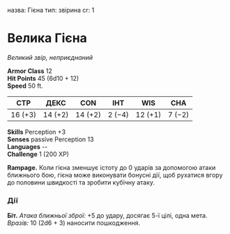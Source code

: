 назва: Гієна тип: звірина cr: 1

# Велика Гієна
_Великий звір, неприєднаний_

**Armor Class** 12    
**Hit Points** 45 (6d10 + 12)    
**Speed** 50 ft.

| СТР     | ДЕКС    | CON     | ІНТ    | WIS     | CHA    |
| ------- | ------- | ------- | ------ | ------- | ------ |
| 16 (+3) | 14 (+2) | 14 (+2) | 2 (−4) | 12 (+1) | 7 (−2) |

**Skills** Perception +3    
**Senses** passive Perception 13    
**Languages** --    
**Challenge** 1 (200 XP)

**Rampage.** Коли гієна зменшує істоту до 0 ударів за допомогою атаки ближнього бою, гієна може виконувати бонусні дії, щоб рухатися вгору до половини швидкості та зробити кубічну атаку.

### Дії
**Біт.** _Атака ближньої зброї:_ +5 до удару, досягає 5-ї цілі, одна мета. _Вразів:_ 10 (2d6 + 3) наносити пошкодження. 